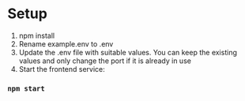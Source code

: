 # Setup

1. npm install
2. Rename example.env to .env
3. Update the .env file with suitable values. You can keep the existing values and only change the port if it is already in use
4. Start the frontend service: 
### `npm start`




